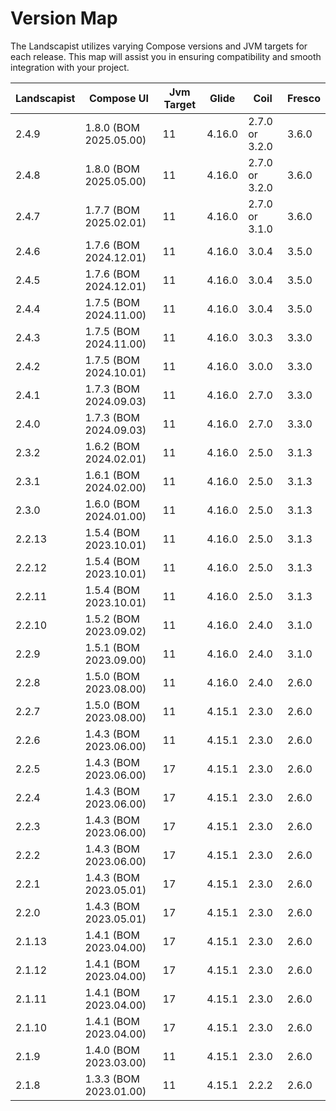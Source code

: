 # Version Map

The Landscapist utilizes varying Compose versions and JVM targets for each release. This map will assist you in ensuring compatibility and smooth integration with your project.


| Landscapist | Compose UI             | Jvm Target | Glide  | Coil           | Fresco |
|-------------|------------------------|------------|--------|----------------|--------|
| 2.4.9       | 1.8.0 (BOM 2025.05.00) | 11         | 4.16.0 | 2.7.0 or 3.2.0 | 3.6.0  |
| 2.4.8       | 1.8.0 (BOM 2025.05.00) | 11         | 4.16.0 | 2.7.0 or 3.2.0 | 3.6.0  |
| 2.4.7       | 1.7.7 (BOM 2025.02.01) | 11         | 4.16.0 | 2.7.0 or 3.1.0 | 3.6.0  |
| 2.4.6       | 1.7.6 (BOM 2024.12.01) | 11         | 4.16.0 | 3.0.4          | 3.5.0  |
| 2.4.5       | 1.7.6 (BOM 2024.12.01) | 11         | 4.16.0 | 3.0.4          | 3.5.0  |
| 2.4.4       | 1.7.5 (BOM 2024.11.00) | 11         | 4.16.0 | 3.0.4          | 3.5.0  |
| 2.4.3       | 1.7.5 (BOM 2024.11.00) | 11         | 4.16.0 | 3.0.3          | 3.3.0  |
| 2.4.2       | 1.7.5 (BOM 2024.10.01) | 11         | 4.16.0 | 3.0.0          | 3.3.0  |
| 2.4.1       | 1.7.3 (BOM 2024.09.03) | 11         | 4.16.0 | 2.7.0          | 3.3.0  |
| 2.4.0       | 1.7.3 (BOM 2024.09.03) | 11         | 4.16.0 | 2.7.0          | 3.3.0  |
| 2.3.2       | 1.6.2 (BOM 2024.02.01) | 11         | 4.16.0 | 2.5.0          | 3.1.3  |
| 2.3.1       | 1.6.1 (BOM 2024.02.00) | 11         | 4.16.0 | 2.5.0          | 3.1.3  |
| 2.3.0       | 1.6.0 (BOM 2024.01.00) | 11         | 4.16.0 | 2.5.0          | 3.1.3  |
| 2.2.13      | 1.5.4 (BOM 2023.10.01) | 11         | 4.16.0 | 2.5.0          | 3.1.3  |
| 2.2.12      | 1.5.4 (BOM 2023.10.01) | 11         | 4.16.0 | 2.5.0          | 3.1.3  |
| 2.2.11      | 1.5.4 (BOM 2023.10.01) | 11         | 4.16.0 | 2.5.0          | 3.1.3  |
| 2.2.10      | 1.5.2 (BOM 2023.09.02) | 11         | 4.16.0 | 2.4.0          | 3.1.0  |
| 2.2.9       | 1.5.1 (BOM 2023.09.00) | 11         | 4.16.0 | 2.4.0          | 3.1.0  |
| 2.2.8       | 1.5.0 (BOM 2023.08.00) | 11         | 4.16.0 | 2.4.0          | 2.6.0  |
| 2.2.7       | 1.5.0 (BOM 2023.08.00) | 11         | 4.15.1 | 2.3.0          | 2.6.0  |
| 2.2.6       | 1.4.3 (BOM 2023.06.00) | 11         | 4.15.1 | 2.3.0          | 2.6.0  |
| 2.2.5       | 1.4.3 (BOM 2023.06.00) | 17         | 4.15.1 | 2.3.0          | 2.6.0  |
| 2.2.4       | 1.4.3 (BOM 2023.06.00) | 17         | 4.15.1 | 2.3.0          | 2.6.0  |
| 2.2.3       | 1.4.3 (BOM 2023.06.00) | 17         | 4.15.1 | 2.3.0          | 2.6.0  |
| 2.2.2       | 1.4.3 (BOM 2023.06.00) | 17         | 4.15.1 | 2.3.0          | 2.6.0  |
| 2.2.1       | 1.4.3 (BOM 2023.05.01) | 17         | 4.15.1 | 2.3.0          | 2.6.0  |
| 2.2.0       | 1.4.3 (BOM 2023.05.01) | 17         | 4.15.1 | 2.3.0          | 2.6.0  |
| 2.1.13      | 1.4.1 (BOM 2023.04.00) | 17         | 4.15.1 | 2.3.0          | 2.6.0  |
| 2.1.12      | 1.4.1 (BOM 2023.04.00) | 17         | 4.15.1 | 2.3.0          | 2.6.0  |
| 2.1.11      | 1.4.1 (BOM 2023.04.00) | 17         | 4.15.1 | 2.3.0          | 2.6.0  |
| 2.1.10      | 1.4.1 (BOM 2023.04.00) | 17         | 4.15.1 | 2.3.0          | 2.6.0  |
| 2.1.9       | 1.4.0 (BOM 2023.03.00) | 11         | 4.15.1 | 2.3.0          | 2.6.0  |
| 2.1.8       | 1.3.3 (BOM 2023.01.00) | 11         | 4.15.1 | 2.2.2          | 2.6.0  |